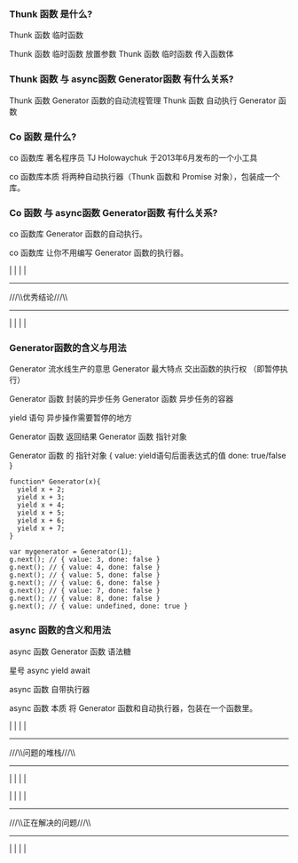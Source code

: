 ### Thunk 函数 是什么?

Thunk 函数 <!-- is --> 临时函数

Thunk 函数 临时函数 <!-- is --> 放置参数
Thunk 函数 临时函数 <!-- 是将要 --> 传入函数体

### Thunk 函数 与  async函数 Generator函数 有什么关系?

Thunk 函数 <!-- 可以用于 --> Generator 函数的自动流程管理
Thunk 函数 <!-- 可以用于 --> 自动执行 Generator 函数



### Co 函数 是什么?

co 函数库 <!-- 是 --> 著名程序员 TJ Holowaychuk 于2013年6月发布的一个小工具

co 函数库本质 <!-- 是 --> 将两种自动执行器（Thunk 函数和 Promise 对象），包装成一个库。


### Co 函数 与  async函数 Generator函数 有什么关系?

co 函数库 <!-- 用于 --> Generator 函数的自动执行。

co 函数库 <!-- 可以 --> 让你不用编写 Generator 函数的执行器。


|
|
|
|
***
///\\\优秀结论///\\\
***
|
|
|
|


### Generator函数的含义与用法



Generator <!-- is --> 流水线生产的意思
Generator 最大特点 <!-- is --> 交出函数的执行权 （即暂停执行）

Generator 函数 <!-- 可以看做 --> 封装的异步任务
Generator 函数 <!-- 可以看做 --> 异步任务的容器

yield 语句 <!-- 是标记 --> 异步操作需要暂停的地方

Generator 函数 <!-- 不会 --> 返回结果
Generator 函数 <!-- 返回 --> 指针对象

Generator 函数 的 指针对象 <!-- = --> {
	value: yield语句后面表达式的值
	done: true/false
}


	function* Generator(x){
	  yield x + 2;
	  yield x + 3;
	  yield x + 4;
	  yield x + 5;
	  yield x + 6;
	  yield x + 7;
	}

	var mygenerator = Generator(1);
	g.next(); // { value: 3, done: false }
	g.next(); // { value: 4, done: false }
	g.next(); // { value: 5, done: false }
	g.next(); // { value: 6, done: false }
	g.next(); // { value: 7, done: false }
	g.next(); // { value: 8, done: false }
	g.next(); // { value: undefined, done: true }



### async 函数的含义和用法

async 函数 <!-- 是 --> Generator 函数 语法糖

星号  <!-- 可以看做 --> async
yield <!-- 可以看做 --> await

async 函数 <!-- 是 --> 自带执行器

async 函数 本质 <!-- 是 --> 将 Generator 函数和自动执行器，包装在一个函数里。










|
|
|
|
***
///\\\问题的堆栈///\\\
***
|
|
|
|

































|
|
|
|
***
///\\\正在解决的问题///\\\
***
|
|
|
|






























































































